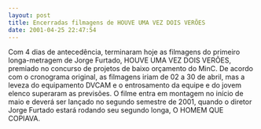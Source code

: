 ```yaml
---
layout: post
title: Encerradas filmagens de HOUVE UMA VEZ DOIS VERÕES
date: 2001-04-25 22:47:54
---
```

Com 4 dias de antecedência, terminaram hoje as filmagens do primeiro longa-metragem de Jorge Furtado, HOUVE UMA VEZ DOIS VERÕES, premiado no concurso de projetos de baixo orçamento do MinC. De acordo com o cronograma original, as filmagens iriam de 02 a 30 de abril, mas a leveza do equipamento DVCAM e o entrosamento da equipe e do jovem elenco superaram as previsões. O filme entra em montagem no início de maio e deverá ser lançado no segundo semestre de 2001, quando o diretor Jorge Furtado estará rodando seu segundo longa, O HOMEM QUE COPIAVA.